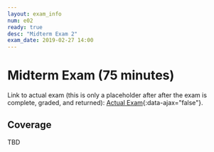 ```yaml
---
layout: exam_info
num: e02
ready: true
desc: "Midterm Exam 2"
exam_date: 2019-02-27 14:00
---
```


# Midterm Exam (75 minutes) 

Link to actual exam (this is only a placeholder after after the exam is complete, graded,
and returned): [Actual Exam](cs48_w19_e02/){:data-ajax="false"}.

## Coverage

TBD
